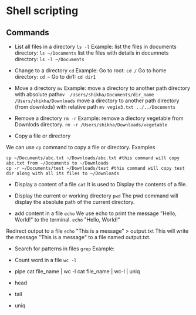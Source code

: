 # Shell scripting

## Commands

* List all files in a directory
`ls -l`
Example:
list the files in documents directory: `ls ~/Documents`
list the files with details in documnets directory: `ls -l ~/Documents`

* Change to a directory
`cd`
Example:
Go to root: `cd /`
Go to home directory: `cd ~`
Go to dir1: `cd dir1`

* Move a directory
`mv`
Example:
move a directory to another path directory with absolute path`mv  /Users/shikha/Documents/dir_name  /Users/shikha/Downloads`
move a directory to another path directory (from downlods) with relative path `mv vegie3.txt ../../Documents`

* Remove a directory
`rm -r`
Example:
remove a diectory vegetable from Downlods directory.
`rm -r /Users/shikha/Downloads/vegetable`

* Copy a file or directory 

We can use `cp` command to copy a file or directory.
Examples
```shell
cp ~/Documents/abc.txt ~/Downloads/abc.txt #this command will copy abc.txt from ~/Documents to ~/Downloads
cp -r ~/Documents/test ~/Downloads/test #this command will copy test dir along with all its files to ~/Downloads
```

* Display a content of a file
`cat`
It is used to Display the contents of a file.

* Display the current or working directory
`pwd` The pwd command will display the absolute path of the current directory.

* add content in a file
`echo`
We use echo to print the message "Hello, World!" to the terminal.
`echo` "Hello, World!"

Redirect output to a file
`echo` "This is a message" > output.txt
This will write the message "This is a message" to a file named output.txt.

* Search for patterns in files
`grep`
Example: 


* Count word in a file
`wc -l`

* pipe
cat file_name | wc -l
cat file_name | wc-l | uniq

* head

* tail

* uniq






